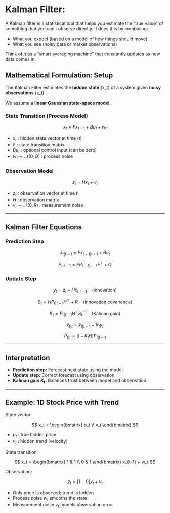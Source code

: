 # Kalman Filter: 
A Kalman filter is a statistical tool that helps you estimate the “true value” of something that you can’t observe directly.
It does this by combining:
- What you expect (based on a model of how things should move)
- What you see (noisy data or market observations)

Think of it as a “smart averaging machine” that constantly updates as new data comes in.

## Mathematical Formulation: Setup

The Kalman Filter estimates the **hidden state** \(x_t\) of a system given **noisy observations** \(z_t\).  

We assume a **linear Gaussian state-space model**.

### State Transition (Process Model)

$$
x_t = F x_{t-1} + B u_t + w_t
$$

- $x_t$ : hidden state vector at time \(t\)  
- $F$ : state transition matrix  
- $B u_t$ : optional control input (can be zero)  
- $w_t \sim \mathcal{N}(0, Q)$ : process noise  

### Observation Model

$$
z_t = H x_t + v_t
$$

- $z_t$ : observation vector at time $t$  
- $H$ : observation matrix  
- $v_t \sim \mathcal{N}(0, R)$ : measurement noise  

---

## Kalman Filter Equations

### Prediction Step

$$
\hat{x}_{t|t-1} = F \hat{x}_{t-1|t-1} + B u_t
$$

$$
P_{t|t-1} = F P_{t-1|t-1} F^\top + Q
$$

### Update Step

$$
y_t = z_t - H \hat{x}_{t|t-1} \quad \text{(innovation)}
$$

$$
S_t = H P_{t|t-1} H^\top + R \quad \text{(innovation covariance)}
$$

$$
K_t = P_{t|t-1} H^\top S_t^{-1} \quad \text{(Kalman gain)}
$$

$$
\hat{x}_{t|t} = \hat{x}_{t|t-1} + K_t y_t
$$

$$
P_{t|t} = (I - K_t H) P_{t|t-1}
$$

---

## Interpretation

- **Prediction step:** Forecast next state using the model  
- **Update step:** Correct forecast using observation  
- **Kalman gain $K_t$:** Balances trust between model and observation  

---

## Example: 1D Stock Price with Trend

State vector:

$$
x_t = 
\begin{bmatrix}
p_t \\ v_t
\end{bmatrix}
$$

- $p_t$ : true hidden price  
- $v_t$ : hidden trend (velocity)  

State transition:

$$
x_t = 
\begin{bmatrix}
1 & 1 \\
0 & 1
\end{bmatrix} x_{t-1} + w_t
$$

Observation:

$$
z_t = [1 \quad 0] x_t + v_t
$$

- Only price is observed; trend is hidden  
- Process noise $w_t$ smooths the state  
- Measurement noise $v_t$ models observation error
